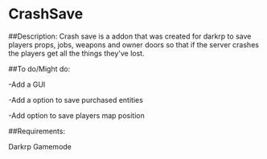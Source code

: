 # CrashSave
 
##Description: Crash save is a addon that was created for darkrp to save players props, jobs, weapons and owner doors so that if the server crashes the players get all the things they've lost.

##To do/Might do:

-Add a GUI

-Add a option to save purchased entities

-Add option to save players map position

##Requirements:

Darkrp Gamemode
